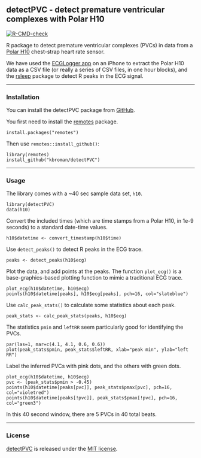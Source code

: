 ## detectPVC - detect premature ventricular complexes with Polar H10

[![R-CMD-check](https://github.com/kbroman/detectPVC/actions/workflows/R-CMD-check.yaml/badge.svg)](https://github.com/kbroman/detectPVC/actions/workflows/R-CMD-check.yaml)

R package to detect premature ventricular complexes (PVCs) in data from a [Polar
H10](https://www.polar.com/us-en/sensors/h10-heart-rate-sensor) chest-strap heart rate sensor.

We have used the [ECGLogger app](https://www.ecglogger.com/) on an iPhone
to extract the Polar H10 data as a CSV file (or really a series of CSV
files, in one hour blocks), and the [rsleep](https://rsleep.org/)
package to detect R peaks in the ECG signal.


---

### Installation

You can install the detectPVC package from
[GitHub](https://github.com/kbroman/detectPVC).

You first need to install the
[remotes](https://remotes.r-lib.org) package.

```{r}
install.packages("remotes")
```

Then use `remotes::install_github()`:

```{r}
library(remotes)
install_github("kbroman/detectPVC")
```

---

### Usage

The library comes with a ~40 sec sample data set, `h10`.

```{r}
library(detectPVC)
data(h10)
```

Convert the included times (which are time stamps from a Polar H10, in
1e-9 seconds) to a standard date-time values.

```{r}
h10$datetime <- convert_timestamp(h10$time)
```


Use `detect_peaks()` to detect R peaks in the ECG trace.

```{r}
peaks <- detect_peaks(h10$ecg)
```

Plot the data, and add points at the peaks. The function
`plot_ecg()` is a base-graphics-based plotting function to mimic a
traditional ECG trace.

```{r}
plot_ecg(h10$datetime, h10$ecg)
points(h10$datetime[peaks], h10$ecg[peaks], pch=16, col="slateblue")
```

Use `calc_peak_stats()` to calculate some statistics about each peak.

```{r}
peak_stats <- calc_peak_stats(peaks, h10$ecg)
```

The statistics `pmin` and `leftRR` seem particularly good for
identifying the PVCs.

```{r}
par(las=1, mar=c(4.1, 4.1, 0.6, 0.6))
plot(peak_stats$pmin, peak_stats$leftRR, xlab="peak min", ylab="left RR")
```

Label the inferred PVCs with pink dots, and the others with green
dots.

```{r}
plot_ecg(h10$datetime, h10$ecg)
pvc <- (peak_stats$pmin > -0.45)
points(h10$datetime[peaks[pvc]], peak_stats$pmax[pvc], pch=16, col="violetred")
points(h10$datetime[peaks[!pvc]], peak_stats$pmax[!pvc], pch=16, col="green3")
```

In this 40 second window, there are 5 PVCs in 40 total beats.

---

### License

[detectPVC](https://github.com/kbroman/detectPVC) is released under the
[MIT license](LICENSE.md).
